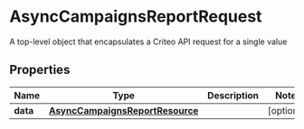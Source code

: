 

# AsyncCampaignsReportRequest

A top-level object that encapsulates a Criteo API request for a single value

## Properties

| Name | Type | Description | Notes |
|------------ | ------------- | ------------- | -------------|
|**data** | [**AsyncCampaignsReportResource**](AsyncCampaignsReportResource.md) |  |  [optional] |




